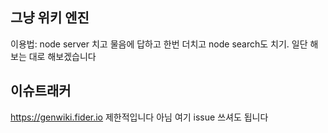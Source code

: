 ## 그냥 위키 엔진
이용법: node server 치고 물음에 답하고 한번 더치고 node search도 치기.
일단 해보는 대로 해보겠습니다
## 이슈트래커
https://genwiki.fider.io
제한적입니다 아님 여기 issue 쓰셔도 됩니다
